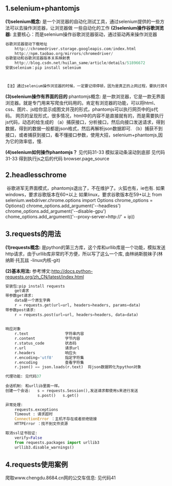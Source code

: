 ## 1.selenium+phantomjs

**(1)selenium概念:** 是一个浏览器的自动化测试工具，通过selenium提供的一些方法可以去操作浏览器，让浏览器做						一些自动化的工作
**(2)selenium操作谷歌浏览器:** 主要核心：而是selenium操作谷歌浏览器驱动，通过驱动再来操作浏览器

```python
谷歌浏览器驱动下载地址
	http://chromedriver.storage.googleapis.com/index.html
	http://npm.taobao.org/mirrors/chromedriver/
谷歌驱动和谷歌浏览器版本关系映射表
	http://blog.csdn.net/huilan_same/article/details/51896672
安装selenium：pip install selenium



【注】通过selenium操作浏览器的时候，一定要记得停顿，因为是真正的上网过程，要执行其中很多的请求，所以使用selenium非常的慢，效率低.
```

**(3)selenium操作有界面的目的**
	phantomjs概念: 是一款浏览器，它是一款无界面浏览器。就是专门用来写爬虫代码用的。肯定有浏览器的功能，可以将html、css、图片、js给你显示成图文并茂的形式，phantomjs可以执行网页中的js代码。
	网页的呈现形式，很多情况，html中的内容不是直接就有的，而是需要执行js代码，动态的给生成的
	（a）捕获接口，分析接口，然后向接口发送请求，得到数据，得到的数据一般都是json格式，然后再解析json数据即可.
	（b）捕获不到接口，或者捕获到接口，看不懂接口参数，使用大招，selenium+phantomjs,因为它的效率低，慢.

**(4)selenium如何操作phantomjs？**
		见代码31-33
	模拟滚动条滚动到底部
		见代码31-33
	得到执行js之后的代码
		browser.page_source

## 2.headlesschrome

​	谷歌进军无界面模式，phantomjs退出了，不在维护了。火狐也有，ie也有.
	如果windows，要求谷歌版本在60+以上
	如果linux，要求谷歌版本在59+以上
	from selenium.webdriver.chrome.options import Options
	chrome_options = Options()
	chrome_options.add_argument('--headless')
	chrome_options.add_argument('--disable-gpu')
	chome_options.add_argument(('--proxy-server=http://' + ip))

## 3.requests的用法

**(1)requests概念:** 是python的第三方库，这个库和urllib库是一个功能，模拟发送http请求，由于urllib库非常的不方便，所以写了这么一个库, 由林纳斯脱袜子(林纳斯·托瓦兹  -linux内核-git)

**(2)基本用法:**     参考博文:http://docs.python-requests.org/zh_CN/latest/index.html

```python
安装包:pip install requests
	get请求
带参数get请求:
	data是一个原生字典
	r = requests.get(url=url, headers=headers, params=data)
带参数post请求:
    r = requests.post(url=url, headers=headers, data=data)
    
	
响应对象
    r.text                字符串内容
    r.content 			  字节内容
    r.status_code         状态码
    r.url                 请求url
    r.headers             响应头
    r.encoding='utf8'     指定字符集
    r.encoding            查看字符集
    r.json() == json.loads(r.text)  将json数据转化为python对象

代理功能: 见代码37
    
会话机制: 和urllib里面一样。
创建一个会话:   s = requests.Session(),发送请求都使用s来进行发送
			  s.post()   s.get()

异常处理:
	requests.exceptions
	Timeout : 请求超时
	ConnectionError ：主机不存在或者拒绝链接
	HTTPError ：找不到文件资源

取消ssl证书验证:
    verify=False
	from requests.packages import urllib3
	urllib3.disable_warnings()
```

## 4.requests使用案例

爬取www.chengdu.8684.cn网的公交车信息: 见代码41

​	